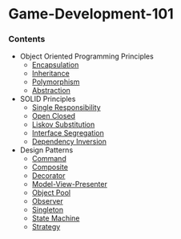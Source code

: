 # Game-Development-101

### Contents

 <ul>
  <li>Object Oriented Programming Principles
   <ul>
      <li><a href="https://github.com/kursaterdogan/Game-Development-101/blob/master/Assets/Scripts/OOPPrinciples/Encapsulation/Encapsulation.cs">Encapsulation</a></li>
      <li><a href="https://github.com/kursaterdogan/Game-Development-101/blob/master/Assets/Scripts/OOPPrinciples/Inheritance/Inheritance.cs">Inheritance</a></li>
      <li><a href="https://github.com/kursaterdogan/Game-Development-101/blob/master/Assets/Scripts/OOPPrinciples/Polymorphism/Polymorphism.cs">Polymorphism</a></li>
      <li><a href="https://github.com/kursaterdogan/Game-Development-101/blob/master/Assets/Scripts/OOPPrinciples/Abstraction/Abstraction.cs">Abstraction</a></li>
    </ul>
 </li>
  <li>SOLID Principles
   <ul>
      <li><a href="https://github.com/kursaterdogan/Game-Development-101/blob/master/Assets/Scripts/SOLIDPrinciples/SingleResponsibility/SingleResponsibility.cs">Single Responsibility</a></li>
      <li><a href="https://github.com/kursaterdogan/Game-Development-101/blob/master/Assets/Scripts/SOLIDPrinciples/OpenClosed/OpenClosed.cs">Open Closed</a></li>
      <li><a href="https://github.com/kursaterdogan/Game-Development-101/blob/master/Assets/Scripts/SOLIDPrinciples/LiskovSubstitution/LiskovSubstitution.cs">Liskov Substitution</a></li>
      <li><a href="https://github.com/kursaterdogan/Game-Development-101/blob/master/Assets/Scripts/SOLIDPrinciples/InterfaceSegregation/InterfaceSegregation.cs">Interface Segregation</a></li>
      <li><a href="https://github.com/kursaterdogan/Game-Development-101/blob/master/Assets/Scripts/SOLIDPrinciples/DependencyInversion/DependencyInversion.cs">Dependency Inversion</a></li>
    </ul>
 </li>
  <li>Design Patterns
    <ul>
      <li><a href="https://github.com/kursaterdogan/Game-Development-101/tree/master/Assets/Scripts/DesignPatterns/Command">Command</a></li>
      <li><a href="https://github.com/kursaterdogan/Game-Development-101/tree/master/Assets/Scripts/DesignPatterns/Composite">Composite</a></li>
      <li><a href="https://github.com/kursaterdogan/Game-Development-101/tree/master/Assets/Scripts/DesignPatterns/Decorator">Decorator</a></li>
      <li><a href="https://github.com/kursaterdogan/Game-Development-101/tree/master/Assets/Scripts/DesignPatterns/ModelViewPresenter">Model-View-Presenter</a></li>
      <li><a href="https://github.com/kursaterdogan/Game-Development-101/tree/master/Assets/Scripts/DesignPatterns/ObjectPool">Object Pool</a></li>
      <li><a href="https://github.com/kursaterdogan/Game-Development-101/tree/master/Assets/Scripts/DesignPatterns/Observer">Observer</a></li>
      <li><a href="https://github.com/kursaterdogan/Game-Development-101/tree/master/Assets/Scripts/DesignPatterns/Singleton">Singleton</a></li>
      <li><a href="https://github.com/kursaterdogan/Game-Development-101/tree/master/Assets/Scripts/DesignPatterns/StateMachine">State Machine</a></li>
      <li><a href="https://github.com/kursaterdogan/Game-Development-101/tree/master/Assets/Scripts/DesignPatterns/Strategy">Strategy</a></li>
    </ul>
  </li>
</ul>
